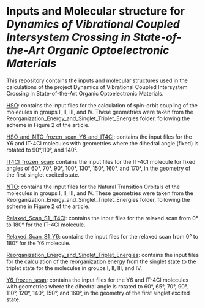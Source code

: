 # Inputs and Molecular structure for *Dynamics of Vibrational Coupled Intersystem Crossing in State-of-the-Art Organic Optoelectronic Materials*
This repository contains the inputs and molecular structures used in the calculations of the project Dynamics of Vibrational Coupled Intersystem Crossing in State-of-the-Art Organic Optoelectronic Materials.

[HSO](https://github.com/gcandiotto/Dynamics_of_Vibrational_Coupled_Intersystem_Crossing/tree/main/HSO): contains the input files for the calculation of spin-orbit coupling of the molecules in groups I, II, III, and IV. These geometries were taken from the Reorganization_Energy_and_Singlet_Triplet_Energies folder, following the scheme in Figure 2 of the article.

[HSO_and_NTO_frozen_scan_Y6_and_IT4Cl](https://github.com/gcandiotto/Dynamics_of_Vibrational_Coupled_Intersystem_Crossing/tree/main/HSO_and_NTO_frozen_scan_Y6_and_IT4Cl): contains the input files for the Y6 and IT-4Cl molecules with geometries where the dihedral angle (fixed) is rotated to 90°,110°, and 140°.

[IT4Cl_frozen_scan](https://github.com/gcandiotto/Dynamics_of_Vibrational_Coupled_Intersystem_Crossing/tree/main/IT4Cl_frozen_scan): contains the input files for the IT-4Cl molecule for fixed angles of 60°, 70°, 90°, 100°, 130°, 150°, 160°, and 170°, in the geometry of the first singlet excited state.

[NTO](https://github.com/gcandiotto/Dynamics_of_Vibrational_Coupled_Intersystem_Crossing/tree/main/NTO): contains the input files for the Natural Transition Orbitals of the molecules in groups I, II, III, and IV. These geometries were taken from the Reorganization_Energy_and_Singlet_Triplet_Energies folder, following the scheme in Figure 2 of the article.

[Relaxed_Scan_S1_IT4Cl](https://github.com/gcandiotto/Dynamics_of_Vibrational_Coupled_Intersystem_Crossing/tree/main/Relaxed_Scan_S1_IT4Cl): contains the input files for the relaxed scan from 0° to 180° for the IT-4Cl molecule.

[Relaxed_Scan_S1_Y6](https://github.com/gcandiotto/Dynamics_of_Vibrational_Coupled_Intersystem_Crossing/tree/main/Relaxed_Scan_S1_Y6): contains the input files for the relaxed scan from 0° to 180° for the Y6 molecule.

[Reorganization_Energy_and_Singlet_Triplet_Energies](https://github.com/gcandiotto/Dynamics_of_Vibrational_Coupled_Intersystem_Crossing/tree/main/Reorganization_Energy_and_Singlet_Triplet_Energies): contains the input files for the calculation of the reorganization energy from the singlet state to the triplet state for the molecules in groups I, II, III, and IV.

[Y6_frozen_scan](https://github.com/gcandiotto/Dynamics_of_Vibrational_Coupled_Intersystem_Crossing/tree/main/Y6_frozen_scan): contains the input files for the Y6 and IT-4Cl molecules with geometries where the dihedral angle is rotated to 60°, 65°, 70°, 90°, 110°, 120°, 140°, 150°, and 160°, in the geometry of the first singlet excited state.
